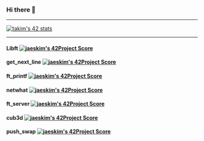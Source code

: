### Hi there 👋

<!--
**xogml123/xogml123** is a ✨ _special_ ✨ repository because its `README.md` (this file) appears on your GitHub profile.

Here are some ideas to get you started:

- 🔭 I’m currently working on ...
- 🌱 I’m currently learning ...
- 👯 I’m looking to collaborate on ...
- 🤔 I’m looking for help with ...
- 💬 Ask me about ...
- 📫 How to reach me: ...
- 😄 Pronouns: ...
- ⚡ Fun fact: ...
-->

-------------
[![takim's 42 stats](https://badge42.herokuapp.com/api/stats/takim)](https://github.com/JaeSeoKim/badge42)


-------------
####  Libft [![jaeskim's 42Project Score](https://badge42.herokuapp.com/api/project/takim/Libft)](https://github.com/JaeSeoKim/badge42)


#### get_next_line [![jaeskim's 42Project Score](https://badge42.herokuapp.com/api/project/takim/get_next_line)](https://github.com/JaeSeoKim/badge42)


#### ft_printf [![jaeskim's 42Project Score](https://badge42.herokuapp.com/api/project/takim/ft_printf)](https://github.com/JaeSeoKim/badge42)


#### netwhat [![jaeskim's 42Project Score](https://badge42.herokuapp.com/api/project/takim/netwhat)](https://github.com/JaeSeoKim/badge42)


#### ft_server [![jaeskim's 42Project Score](https://badge42.herokuapp.com/api/project/takim/ft_server)](https://github.com/JaeSeoKim/badge42)


#### cub3d [![jaeskim's 42Project Score](https://badge42.herokuapp.com/api/project/takim/cub3d)](https://github.com/JaeSeoKim/badge42)


#### push_swap [![jaeskim's 42Project Score](https://badge42.herokuapp.com/api/project/takim/push_swap)](https://github.com/JaeSeoKim/badge42)

